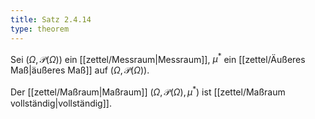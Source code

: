 ```yaml
---
title: Satz 2.4.14
type: theorem
---
```


Sei $(\Omega, \mathcal{P}(\Omega))$ ein [[zettel/Messraum|Messraum]], $\mu^*$ ein [[zettel/Äußeres Maß|äußeres Maß]] auf $(\Omega, \mathcal{P}(\Omega))$.

Der [[zettel/Maßraum|Maßraum]] $(\Omega, \mathcal{P}(\Omega), \mu^*)$ ist [[zettel/Maßraum vollständig|vollständig]].